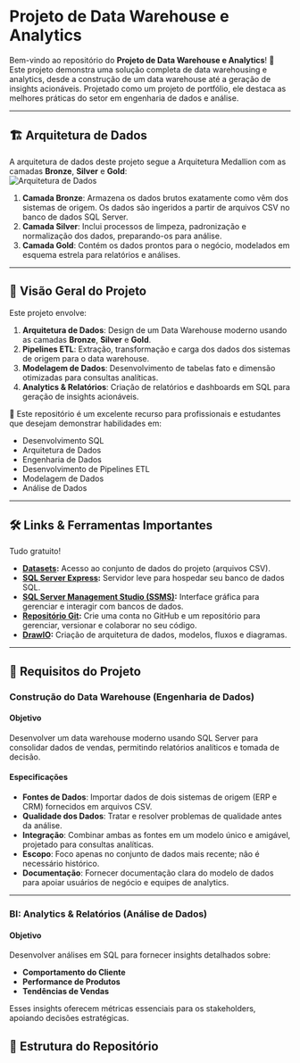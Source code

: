 # Projeto de Data Warehouse e Analytics  

Bem-vindo ao repositório do **Projeto de Data Warehouse e Analytics**! 🚀  
Este projeto demonstra uma solução completa de data warehousing e analytics, desde a construção de um data warehouse até a geração de insights acionáveis. Projetado como um projeto de portfólio, ele destaca as melhores práticas do setor em engenharia de dados e análise.  

---

## 🏗️ Arquitetura de Dados  

A arquitetura de dados deste projeto segue a Arquitetura Medallion com as camadas **Bronze**, **Silver** e **Gold**:  
![Arquitetura de Dados]()  

1. **Camada Bronze**: Armazena os dados brutos exatamente como vêm dos sistemas de origem. Os dados são ingeridos a partir de arquivos CSV no banco de dados SQL Server.  
2. **Camada Silver**: Inclui processos de limpeza, padronização e normalização dos dados, preparando-os para análise.  
3. **Camada Gold**: Contém os dados prontos para o negócio, modelados em esquema estrela para relatórios e análises.  

---

## 📖 Visão Geral do Projeto  

Este projeto envolve:  

1. **Arquitetura de Dados**: Design de um Data Warehouse moderno usando as camadas **Bronze**, **Silver** e **Gold**.  
2. **Pipelines ETL**: Extração, transformação e carga dos dados dos sistemas de origem para o data warehouse.  
3. **Modelagem de Dados**: Desenvolvimento de tabelas fato e dimensão otimizadas para consultas analíticas.  
4. **Analytics & Relatórios**: Criação de relatórios e dashboards em SQL para geração de insights acionáveis.  

🎯 Este repositório é um excelente recurso para profissionais e estudantes que desejam demonstrar habilidades em:  
- Desenvolvimento SQL  
- Arquitetura de Dados  
- Engenharia de Dados  
- Desenvolvimento de Pipelines ETL  
- Modelagem de Dados  
- Análise de Dados  

---

## 🛠️ Links & Ferramentas Importantes  

Tudo gratuito!  
- **[Datasets](datasets/):** Acesso ao conjunto de dados do projeto (arquivos CSV).  
- **[SQL Server Express](https://www.microsoft.com/en-us/sql-server/sql-server-downloads):** Servidor leve para hospedar seu banco de dados SQL.  
- **[SQL Server Management Studio (SSMS)](https://learn.microsoft.com/en-us/sql/ssms/download-sql-server-management-studio-ssms?view=sql-server-ver16):** Interface gráfica para gerenciar e interagir com bancos de dados.  
- **[Repositório Git](https://github.com/):** Crie uma conta no GitHub e um repositório para gerenciar, versionar e colaborar no seu código.  
- **[DrawIO](https://www.drawio.com/):** Criação de arquitetura de dados, modelos, fluxos e diagramas.

---

## 🚀 Requisitos do Projeto  

### Construção do Data Warehouse (Engenharia de Dados)  

#### Objetivo  
Desenvolver um data warehouse moderno usando SQL Server para consolidar dados de vendas, permitindo relatórios analíticos e tomada de decisão.  

#### Especificações  
- **Fontes de Dados**: Importar dados de dois sistemas de origem (ERP e CRM) fornecidos em arquivos CSV.  
- **Qualidade dos Dados**: Tratar e resolver problemas de qualidade antes da análise.  
- **Integração**: Combinar ambas as fontes em um modelo único e amigável, projetado para consultas analíticas.  
- **Escopo**: Foco apenas no conjunto de dados mais recente; não é necessário histórico.  
- **Documentação**: Fornecer documentação clara do modelo de dados para apoiar usuários de negócio e equipes de analytics.  

---

### BI: Analytics & Relatórios (Análise de Dados)  

#### Objetivo  
Desenvolver análises em SQL para fornecer insights detalhados sobre:  
- **Comportamento do Cliente**  
- **Performance de Produtos**  
- **Tendências de Vendas**  

Esses insights oferecem métricas essenciais para os stakeholders, apoiando decisões estratégicas.  

## 📂 Estrutura do Repositório  

